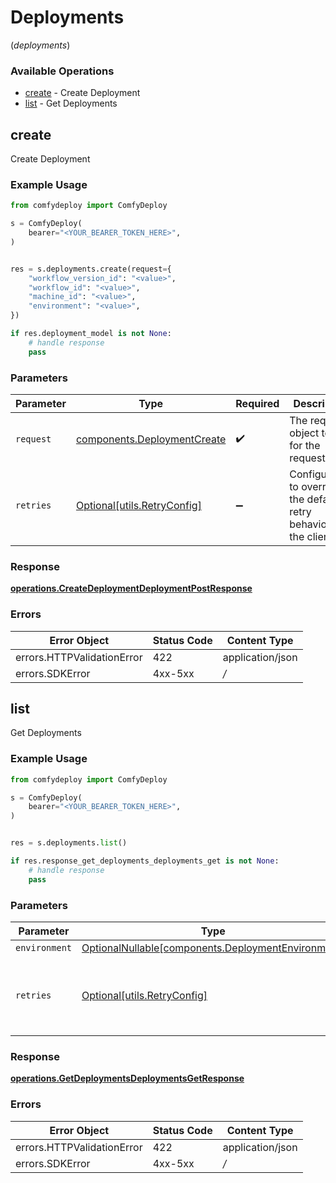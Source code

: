 # Deployments
(*deployments*)

### Available Operations

* [create](#create) - Create Deployment
* [list](#list) - Get Deployments

## create

Create Deployment

### Example Usage

```python
from comfydeploy import ComfyDeploy

s = ComfyDeploy(
    bearer="<YOUR_BEARER_TOKEN_HERE>",
)


res = s.deployments.create(request={
    "workflow_version_id": "<value>",
    "workflow_id": "<value>",
    "machine_id": "<value>",
    "environment": "<value>",
})

if res.deployment_model is not None:
    # handle response
    pass

```

### Parameters

| Parameter                                                                  | Type                                                                       | Required                                                                   | Description                                                                |
| -------------------------------------------------------------------------- | -------------------------------------------------------------------------- | -------------------------------------------------------------------------- | -------------------------------------------------------------------------- |
| `request`                                                                  | [components.DeploymentCreate](../../models/components/deploymentcreate.md) | :heavy_check_mark:                                                         | The request object to use for the request.                                 |
| `retries`                                                                  | [Optional[utils.RetryConfig]](../../models/utils/retryconfig.md)           | :heavy_minus_sign:                                                         | Configuration to override the default retry behavior of the client.        |


### Response

**[operations.CreateDeploymentDeploymentPostResponse](../../models/operations/createdeploymentdeploymentpostresponse.md)**
### Errors

| Error Object               | Status Code                | Content Type               |
| -------------------------- | -------------------------- | -------------------------- |
| errors.HTTPValidationError | 422                        | application/json           |
| errors.SDKError            | 4xx-5xx                    | */*                        |

## list

Get Deployments

### Example Usage

```python
from comfydeploy import ComfyDeploy

s = ComfyDeploy(
    bearer="<YOUR_BEARER_TOKEN_HERE>",
)


res = s.deployments.list()

if res.response_get_deployments_deployments_get is not None:
    # handle response
    pass

```

### Parameters

| Parameter                                                                                              | Type                                                                                                   | Required                                                                                               | Description                                                                                            |
| ------------------------------------------------------------------------------------------------------ | ------------------------------------------------------------------------------------------------------ | ------------------------------------------------------------------------------------------------------ | ------------------------------------------------------------------------------------------------------ |
| `environment`                                                                                          | [OptionalNullable[components.DeploymentEnvironment]](../../models/components/deploymentenvironment.md) | :heavy_minus_sign:                                                                                     | N/A                                                                                                    |
| `retries`                                                                                              | [Optional[utils.RetryConfig]](../../models/utils/retryconfig.md)                                       | :heavy_minus_sign:                                                                                     | Configuration to override the default retry behavior of the client.                                    |


### Response

**[operations.GetDeploymentsDeploymentsGetResponse](../../models/operations/getdeploymentsdeploymentsgetresponse.md)**
### Errors

| Error Object               | Status Code                | Content Type               |
| -------------------------- | -------------------------- | -------------------------- |
| errors.HTTPValidationError | 422                        | application/json           |
| errors.SDKError            | 4xx-5xx                    | */*                        |
